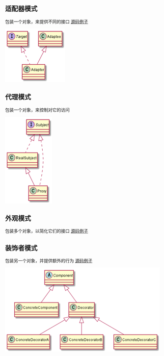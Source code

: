 ## 适配器模式
包装一个对象，来提供不同的接口  [源码例子](../src/adapter)

![适配器模式](img/design_pattern_adapter.png)


## 代理模式
包装一个对象，来控制对它的访问

![代理模式](img/design_pattern_proxy.png)


## 外观模式
包装多个对象，以简化它们的接口 [源码例子](../src/facade)


## 装饰者模式
包装另一个对象，并提供额外的行为 [源码例子](../src/decorator)

![装饰者模式](img/design_pattern_decorator.png)